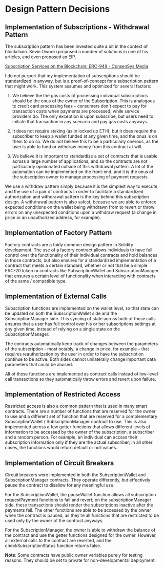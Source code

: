 # Design Pattern Decisions

## Implementation of Subscriptions - Withdrawal Pattern

The subscription pattern has been invested quite a bit in the context of blockchain. Kevin Owocki proposed a number of solutions in one of his articles, and even proposed an EIP.

[Subscription Services on the Blockchain: ERC-948 - ConsenSys Media](https://media.consensys.net/subscription-services-on-the-blockchain-erc-948-6ef64b083a36)

I do not purport that my implementation of subscriptions should be standardized in anyway, but is a proof-of-concept for a subscription pattern that might work. This system assumes and optimized for several factors:

1) We believe the the gas costs of processing individual subscriptions should be the onus of the owner of the Subscription. This is analogous to credit card processing fees – consumers don't expect to pay for transaction costs when payments are processed; while service providers do. The only exception is upon subscribe, but users need to initiate that transaction in any scenario and pay gas costs anyways.

2) It does not require staking (as in locked up ETH), but it does require the subscriber to keep a wallet funded at any given time, and the onus is on them to do so. We do not believe this to be a particularly onerous, as the user is able to fund or withdraw money from this contract at will.

3) We believe it is important to standardize a set of contracts that is usable across a large number of applications, and so the contracts are not particularly opinionated outside of this withdrawal pattern. A lot of the automation can be implemented on the front-end, and it is the onus of the subscription owner to manage processing of payment requests.

We use a withdraw pattern simply because it is the simplest way to execute, and the use of a pair of contracts in order to facilitate a standardized authorization and withdrawal pattern is the key behind this subscription design. A withdrawal pattern is also safest, because we are able to enforce expected conditions on the wallet being withdrawn from to revert or throw errors on any unexpected conditions upon a withdraw request (a change in price or an unauthorized address, for example).

## Implementation of Factory Pattern

Factory contracts are a fairly common design pattern in Solidity development. The use of a factory contract allows individuals to have full control over the functionality of their individual contracts and hold balances in those contracts, but also ensures for a standardized implementation of a contract that meets a certain standard, whether or not that be a simple ERC-20 token or contracts like SubscriptionWallet and SubscriptionManager that ensures a certain level of functionality when interacting with contracts of the same / compatible type.

## **Implementation of External Calls**

Subscription functions are implemented on the wallet level, so that state can be updated on both the SubscriptionWallet side and the SubscriptionManager side. This syncing of state across both of those calls ensures that a user has full control over his or her subscriptions settings at any given time, instead of relying on a single state on the SubscriptionManager.

The contracts automatically keep track of changes between the parameters of the subscription - most notably, a change in price, for example – that requires reauthorization by the user in order to have the subscription continue to be active. Both sides cannot unilaterally change important data parameters that could be abused.

All of these functions are implemented as contract calls instead of low-level call transactions so they automatically throw errors and revert upon failure.

## Implementation of Restricted Access

Restricted access is also a common pattern that is used in many smart contracts. There are a number of functions that are reserved for the owner to use and a different set of function that are reserved for a complementary SubscriptionWallet / SubscriptionManager contract to use. This is also implemented across a few getter functions that allows different levels of information to be accessed by the owner of the subscription, a subscriber and a random person. For example, an individual can access their subscription information only if they are the actual subscriber; in all other cases, the functions would return default or null values.

## Implementation of Circuit Breakers

Circuit breakers were implemented in both the SubscriptionWallet and SubscriptionManager contracts. They operate differently, but effectively pause the contract to disallow for any meaningful use.

For the SubscriptionWallet, the pauseWallet function allows all subscription requestPayment functions to fail and revert; on the subscriptionManager side, these transactions should render the subscriptions inactive after the payments fail. The other functions are able to be accessed by the owner when the contract is paused, as they're all functions that are restricted to be used only by the owner of the contract anyways.

For the SubscriptionManager, the owner is able to withdraw the balance of the contract and use the getter functions designed for the owner. However, all external calls to the contract are reverted, and the checkSubscriptionStatus function returns false.

**Note:** Some contracts have public owner variables purely for testing reasons. They should be set to private for non-developmental deployment.
